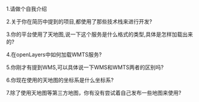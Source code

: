 1.请做个自我介绍

2.关于你在简历中提到的项目,都使用了那些技术栈来进行开发?

3.你的平台使用了天地图,说一下这个服务是什么格式的类型,具体是怎样加载出来的?

4.在openLayers中如何加载WMTS服务?

5.你刚才有提到WMS,可以具体说一下WMS和WMTS两者的区别吗?

6.你现在使用的天地图的坐标系是什么坐标系?

7.除了使用天地图等第三方地图，你有没有尝试着自己发布一些地图来使用?